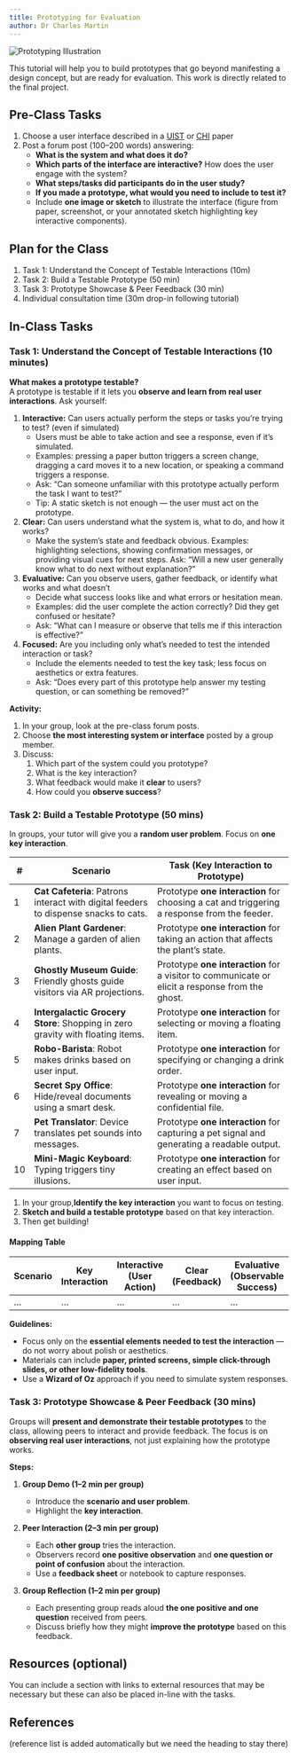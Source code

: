 ```yaml
---
title: Prototyping for Evaluation
author: Dr Charles Martin
---
```


<!-- ![tutorial image goes here, a nice indicative image in wide format, e.g. 1200x650](img/image-name.jpg) -->
![Prototyping Illustration](https://media.licdn.com/dms/image/v2/D5622AQGIRq6YCYOECg/feedshare-shrink_800/feedshare-shrink_800/0/1691768560737?e=2147483647&v=beta&t=fNvrgpqVuEacFbzrVw_lEeZCmDBPfERqRnxzwVCDVik)

This tutorial will help you to build prototypes that go beyond manifesting a design concept, but are ready for evaluation. This work is directly related to the final project.

<!-- link this to previous one. -->
<!-- half making, half testing on each other. -->

<!-- <https://hci.stanford.edu/courses/cs247/2012/readings/WhatDoPrototypesPrototype.pdf>-->

## Pre-Class Tasks
1. Choose a user interface described in a [UIST](https://dl.acm.org/conference/uist) or [CHI](https://dl.acm.org/conference/chi) paper
2. Post a forum post (100–200 words) answering:  
   - **What is the system and what does it do?**     
   - **Which parts of the interface are interactive?** How does the user engage with the system?  
   - **What steps/tasks did participants do in the user study?**  
   - **If you made a prototype, what would you need to include to test it?**  
   - Include **one image or sketch** to illustrate the interface (figure from paper, screenshot, or your annotated sketch highlighting key interactive components).

## Plan for the Class

1. Task 1: Understand the Concept of Testable Interactions (10m)
2. Task 2: Build a Testable Prototype (50 min)  
3. Task 3: Prototype Showcase & Peer Feedback (30 min)  
4. Individual consultation time (30m drop-in following tutorial)

## In-Class Tasks

### Task 1: Understand the Concept of Testable Interactions (10 minutes)

**What makes a prototype testable?**  
A prototype is testable if it lets you **observe and learn from real user interactions**. Ask yourself:

1. **Interactive:** Can users actually perform the steps or tasks you’re trying to test? (even if simulated)
   - Users must be able to take action and see a response, even if it’s simulated.
   - Examples: pressing a paper button triggers a screen change, dragging a card moves it to a new location, or speaking a command triggers a response.
   - Ask: “Can someone unfamiliar with this prototype actually perform the task I want to test?”
   - Tip: A static sketch is not enough — the user must act on the prototype. 
2. **Clear:** Can users understand what the system is, what to do, and how it works?
   - Make the system’s state and feedback obvious.
   Examples: highlighting selections, showing confirmation messages, or providing visual cues for next steps.
   Ask: “Will a new user generally know what to do next without explanation?” 
3. **Evaluative:** Can you observe users, gather feedback, or identify what works and what doesn’t
   - Decide what success looks like and what errors or hesitation mean.
   - Examples: did the user complete the action correctly? Did they get confused or hesitate?
   - Ask: “What can I measure or observe that tells me if this interaction is effective?”  
4. **Focused:** Are you including only what’s needed to test the intended interaction or task?
   - Include the elements needed to test the key task; less focus on aesthetics or extra features.
   - Ask: “Does every part of this prototype help answer my testing question, or can something be removed?”

**Activity:**  
1. In your group, look at the pre-class forum posts.  
2. Choose **the most interesting system or interface** posted by a group member.  
3. Discuss:  
   1. Which part of the system could you prototype?  
   2. What is the key interaction?  
   3. What feedback would make it **clear** to users?  
   4. How could you **observe success**?  

### Task 2: Build a Testable Prototype (50 mins)

In groups, your tutor will give you a **random user problem**. Focus on **one key interaction**.

| #  | Scenario | Task (Key Interaction to Prototype) |
|----|---------|-------------------------------------|
| 1  | **Cat Cafeteria**: Patrons interact with digital feeders to dispense snacks to cats. | Prototype **one interaction** for choosing a cat and triggering a response from the feeder. |
| 2  | **Alien Plant Gardener**: Manage a garden of alien plants. | Prototype **one interaction** for taking an action that affects the plant’s state. |
| 3  | **Ghostly Museum Guide**: Friendly ghosts guide visitors via AR projections. | Prototype **one interaction** for a visitor to communicate or elicit a response from the ghost. |
| 4  | **Intergalactic Grocery Store**: Shopping in zero gravity with floating items. | Prototype **one interaction** for selecting or moving a floating item. |
| 5  | **Robo-Barista**: Robot makes drinks based on user input. | Prototype **one interaction** for specifying or changing a drink order. |
| 6  | **Secret Spy Office**: Hide/reveal documents using a smart desk. | Prototype **one interaction** for revealing or moving a confidential file. |
| 7  | **Pet Translator**: Device translates pet sounds into messages. | Prototype **one interaction** for capturing a pet signal and generating a readable output. |
| 10 | **Mini-Magic Keyboard**: Typing triggers tiny illusions. | Prototype **one interaction** for creating an effect based on user input. |

1. In your group,**Identify the key interaction** you want to focus on testing.  
2. **Sketch and build a testable prototype** based on that key interaction.
3. Then get building!

#### Mapping Table

| Scenario | Key Interaction | Interactive (User Action) | Clear (Feedback) | Evaluative (Observable Success) | Focused (Essential Elements) |
|----------|----------------|---------------------------|-----------------|--------------------------------|-----------------------------|
| …        | …              | …                         | …               | …                              | …                           |


**Guidelines:**  
- Focus only on the **essential elements needed to test the interaction** — do not worry about polish or aesthetics.  
- Materials can include **paper, printed screens, simple click-through slides, or other low-fidelity tools**.  
- Use a **Wizard of Oz** approach if you need to simulate system responses.  


### Task 3: Prototype Showcase & Peer Feedback (30 mins)

Groups will **present and demonstrate their testable prototypes** to the class, allowing peers to interact and provide feedback. The focus is on **observing real user interactions**, not just explaining how the prototype works.  

**Steps:**  

1. **Group Demo (1–2 min per group)**  
   - Introduce the **scenario and user problem**.  
   - Highlight the **key interaction**.  

2. **Peer Interaction (2–3 min per group)**  
   - Each **other group** tries the interaction.  
   - Observers record **one positive observation** and **one question or point of confusion** about the interaction.  
   - Use a **feedback sheet** or notebook to capture responses.

3. **Group Reflection (1–2 min per group)**  
   - Each presenting group reads aloud **the one positive and one question** received from peers.  
   - Discuss briefly how they might **improve the prototype** based on this feedback.



## Resources (optional)

You can include a section with links to external resources that may be necessary but these can also be placed in-line with the tasks.

## References

(reference list is added automatically but we need the heading to stay there)
